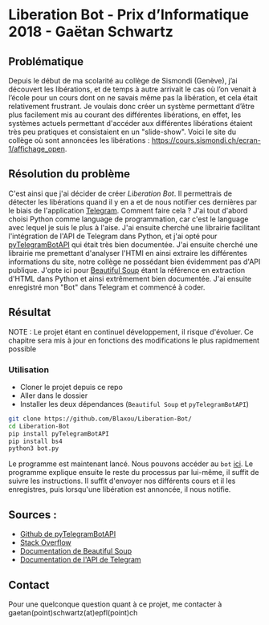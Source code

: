 # Liberation Bot - Prix d’Informatique 2018 - Gaëtan Schwartz

## Problématique

Depuis le début de ma scolarité au collège de Sismondi (Genève), j’ai découvert les libérations, et de temps à autre arrivait le cas où l’on venait à l’école pour un cours dont on ne savais même pas la libération, et cela était relativement frustrant. Je voulais donc créer un système permettant d’être plus facilement mis au courant des différentes libérations, en effet, les systèmes actuels permettant d'accéder aux différentes libérations étaient très peu pratiques et consistaient en un "slide-show". Voici le site du collège où sont annoncées les libérations :
https://cours.sismondi.ch/ecran-1/affichage_open.

## Résolution du problème

C'est ainsi que j'ai décider de créer *Liberation Bot*. Il permettrais de détecter les libérations quand il y en a et de nous notifier ces dernières par le biais de l'application [Telegram](http://t.me). Comment faire cela ? J'ai tout d'abord choisi Python comme language de programmation, car c'est le language avec lequel je suis le plus à l'aise. J'ai ensuite cherché une librairie facilitant l'intégration de l'API de Telegram dans Python, et j'ai opté pour [pyTelegramBotAPI](https://github.com/eternnoir/pyTelegramBotAPI) qui était très bien documentée. J'ai ensuite cherché une librairie me premettant d'analyser l'HTMl en ainsi extraire les différentes informations du site, notre collège ne possédant bien évidemment pas d'API publique. J'opte ici pour [Beautiful Soup](https://www.crummy.com/software/BeautifulSoup/) étant la référence en extraction d'HTML dans Python et ainsi extrêmement bien documentée. J'ai ensuite enregistré mon "Bot" dans Telegram et commencé à coder.

## Résultat

NOTE : Le projet étant en continuel développement, il risque d'évoluer. Ce chapitre sera mis à jour en fonctions des modifications le plus rapidmement possible

### Utilisation

* Cloner le projet depuis ce repo
* Aller dans le dossier
* Installer les deux dépendances (`Beautiful Soup` et `pyTelegramBotAPI`)
```bash
git clone https://github.com/Blaxou/Liberation-Bot/
cd Liberation-Bot
pip install pyTelegramBotAPI
pip install bs4
python3 bot.py
```

Le programme est maintenant lancé. Nous pouvons accéder au `bot` [ici](https://t.me/Liberation_Bot). Le programme explique ensuite le reste du processus par lui-même, il suffit de suivre les instructions. Il suffit d'envoyer nos différents cours et il les enregistres, puis lorsqu'une libération est annoncée, il nous notifie.

## Sources :

* [Github de pyTelegramBotAPI](https://github.com/eternnoir/pyTelegramBotAPI)
* [Stack Overflow](https://stackoverflow.com/)
* [Documentation de Beautiful Soup](https://www.crummy.com/software/BeautifulSoup/bs4/doc/)
* [Documentation de l'API de Telegram](https://core.telegram.org/bots)

## Contact

Pour une quelconque question quant à ce projet, me contacter à gaetan(point)schwartz(at)epfl(point)ch
